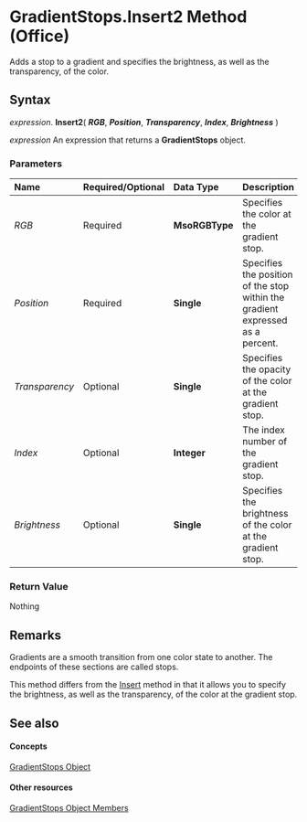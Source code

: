 
# GradientStops.Insert2 Method (Office)

Adds a stop to a gradient and specifies the brightness, as well as the transparency, of the color.


## Syntax

 _expression_. **Insert2**( **_RGB_**, **_Position_**, **_Transparency_**, **_Index_**, **_Brightness_** )

 _expression_ An expression that returns a **GradientStops** object.


### Parameters



|**Name**|**Required/Optional**|**Data Type**|**Description**|
|:-----|:-----|:-----|:-----|
| _RGB_|Required|**MsoRGBType**|Specifies the color at the gradient stop.|
| _Position_|Required|**Single**|Specifies the position of the stop within the gradient expressed as a percent.|
| _Transparency_|Optional|**Single**|Specifies the opacity of the color at the gradient stop.|
| _Index_|Optional|**Integer**|The index number of the gradient stop.|
| _Brightness_|Optional|**Single**|Specifies the brightness of the color at the gradient stop.|

### Return Value

Nothing


## Remarks

Gradients are a smooth transition from one color state to another. The endpoints of these sections are called stops. 

This method differs from the [Insert](98aec7ed-44f9-c9b4-7a1a-e5b9a1d26d95.md) method in that it allows you to specify the brightness, as well as the transparency, of the color at the gradient stop.


## See also


#### Concepts


[GradientStops Object](365949f0-29b3-76e1-1163-2ac870f68f7a.md)
#### Other resources


[GradientStops Object Members](9cab316d-3302-a119-b02b-54eea372acee.md)
